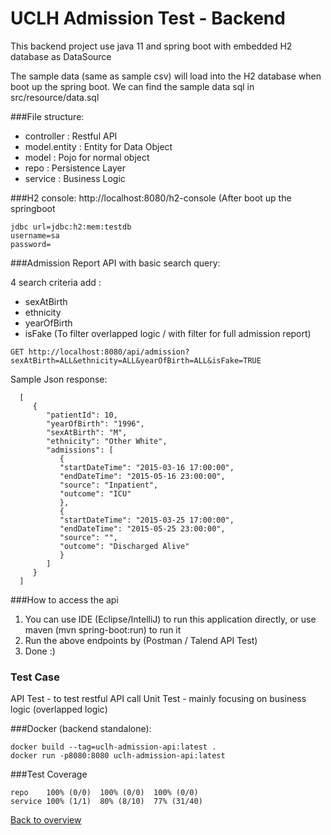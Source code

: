 # UCLH Admission Test - Backend

This backend project use java 11 and spring boot with embedded H2 database as DataSource

The sample data (same as sample csv) will load into the H2 database when boot up the spring boot.
We can find the sample data sql in src/resource/data.sql



###File structure:   
- controller : Restful API 
- model.entity  : Entity for Data Object
- model         : Pojo for normal object
- repo          : Persistence Layer 
- service       : Business Logic



###H2 console: 
http://localhost:8080/h2-console (After boot up the springboot

    jdbc url=jdbc:h2:mem:testdb    
    username=sa    
    password=



###Admission Report API with basic search query:

4 search criteria add : 
   - sexAtBirth 
   - ethnicity 
   - yearOfBirth
   - isFake (To filter overlapped logic / with filter for full admission report)

    GET http://localhost:8080/api/admission?sexAtBirth=ALL&ethnicity=ALL&yearOfBirth=ALL&isFake=TRUE

   Sample Json response:

      [
         {
            "patientId": 10,
            "yearOfBirth": "1996",
            "sexAtBirth": "M",
            "ethnicity": "Other White",
            "admissions": [
               {
               "startDateTime": "2015-03-16 17:00:00",
               "endDateTime": "2015-05-16 23:00:00",
               "source": "Inpatient",
               "outcome": "ICU"
               },
               {
               "startDateTime": "2015-03-25 17:00:00",
               "endDateTime": "2015-05-25 23:00:00",
               "source": "",
               "outcome": "Discharged Alive"
               }
            ]
         }
      ]

###How to access the api
1. You can use IDE (Eclipse/IntelliJ) to run this application directly, or
   use maven (mvn spring-boot:run) to run it
2. Run the above endpoints by (Postman / Talend API Test)
3. Done :)

### Test Case
API Test -  to test restful API call
Unit Test - mainly focusing on business logic (overlapped logic)

###Docker (backend standalone):

    docker build --tag=uclh-admission-api:latest .
    docker run -p8080:8080 uclh-admission-api:latest

###Test Coverage

    repo	100% (0/0)	100% (0/0)	100% (0/0)
    service	100% (1/1)	80% (8/10)	77% (31/40)

[Back to overview](../README.md)